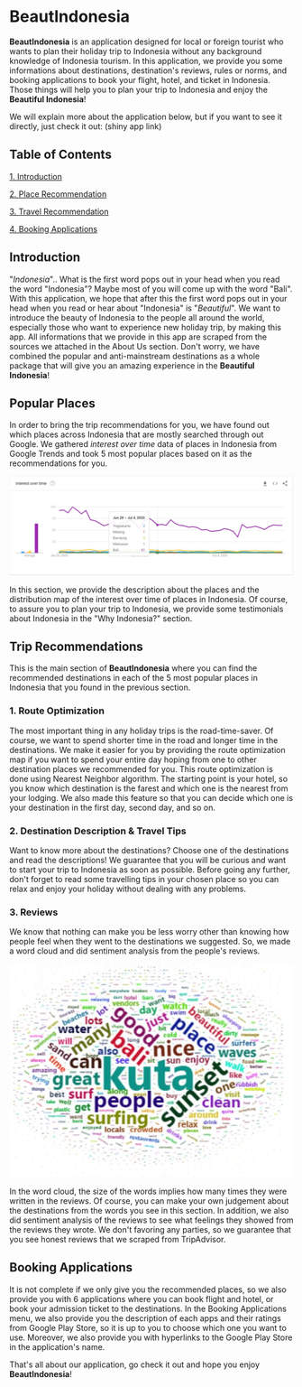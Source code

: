 # BeautIndonesia

**BeautIndonesia** is an application designed for local or foreign tourist who wants to plan their holiday trip to Indonesia without any background knowledge of Indonesia tourism. In this application, we provide you some informations about destinations, destination's reviews, rules or norms, and booking applications to book your flight, hotel, and ticket in Indonesia. Those things will help you to plan your trip to Indonesia and enjoy the **Beautiful Indonesia**!

We will explain more about the application below, but if you want to see it directly, just check it out: (shiny app link)

## Table of Contents 
[1. Introduction](#Intro)

[2. Place Recommendation](#Place)

[3. Travel Recommendation](#Travel)

[4. Booking Applications](#Booking)

<a name="Intro"></a>
## Introduction
"*Indonesia*".. What is the first word pops out in your head when you read the word "Indonesia"? Maybe most of you will come up with the word "Bali". With this application, we hope that after this the first word pops out in your head when you read or hear about "Indonesia" is "*Beautiful*". We want to introduce the beauty of Indonesia to the people all around the world, especially those who want to experience new holiday trip, by making this app. All informations that we provide in this app are scraped from the sources we attached in the About Us section. Don't worry, we have combined the popular and anti-mainstream destinations as a whole package that will give you an amazing experience in the **Beautiful Indonesia**!

<a name="Place"></a>
## Popular Places
In order to bring the trip recommendations for you, we have found out which places across Indonesia that are mostly searched through out Google. We gathered *interest over time* data of places in Indonesia from Google Trends and took 5 most popular places based on it as the recommendations for you. 

![](./www/About_us/InterestOverTime.JPG)

In this section, we provide the description about the places and the distribution map of the interest over time of places in Indonesia. Of course, to assure you to plan your trip to Indonesia, we provide some testimonials about Indonesia in the "Why Indonesia?" section.

<a name="Travel"></a>
## Trip Recommendations
This is the main section of **BeautIndonesia** where you can find the recommended destinations in each of the 5 most popular places in Indonesia that you found in the previous section. 

### 1. Route Optimization
The most important thing in any holiday trips is the road-time-saver. Of course, we want to spend shorter time in the road and longer time in the destinations. We make it easier for you by providing the route optimization map if you want to spend your entire day hoping from one to other destination places we recommended for you. This route optimization is done using Nearest Neighbor algorithm. The starting point is your hotel, so you know which destination is the farest and which one is the nearest from your lodging. We also made this feature so that you can decide which one is your destination in the first day, second day, and so on.

### 2. Destination Description & Travel Tips
Want to know more about the destinations? Choose one of the destinations and read the descriptions! We guarantee that you will be curious and want to start your trip to Indonesia as soon as possible. Before going any further, don't forget to read some travelling tips in your chosen place so you can relax and enjoy your holiday without dealing with any problems.

### 3. Reviews
We know that nothing can make you be less worry other than knowing how people feel when they went to the destinations we suggested. So, we made a word cloud and did sentiment analysis from the people's reviews. 

![](./www/About_us/WordCloud.JPG)

In the word cloud, the size of the words implies how many times they were written in the reviews. Of course, you can make your own judgement about the destinations from the words you see in this section. In addition, we also did sentiment analysis of the reviews to see what feelings they showed from the reviews they wrote. We don't favoring any parties, so we guarantee that you see honest reviews that we scraped from TripAdvisor.  
  
<a name="Booking"></a>
## Booking Applications
It is not complete if we only give you the recommended places, so we also provide you with 6 applications where you can book flight and hotel, or book your admission ticket to the destinations. In the Booking Applications menu, we also provide you the description of each apps and their ratings from Google Play Store, so it is up to you to choose which one you want to use. Moreover, we also provide you with hyperlinks to the Google Play Store in the application's name.

That's all about our application, go check it out and hope you enjoy **BeautIndonesia**!
